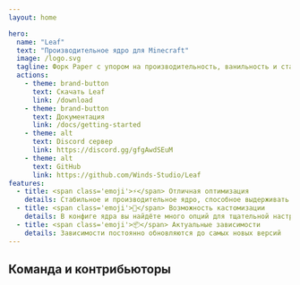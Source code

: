 ```yaml
---
layout: home

hero:
  name: "Leaf"
  text: "Производительное ядро для Minecraft"
  image: /logo.svg
  tagline: Форк Paper с упором на производительность, ванильность и стабильность
  actions:
    - theme: brand-button
      text: Скачать Leaf
      link: /download
    - theme: brand-button
      text: Документация
      link: /docs/getting-started
    - theme: alt
      text: Discord сервер
      link: https://discord.gg/gfgAwdSEuM
    - theme: alt
      text: GitHub
      link: https://github.com/Winds-Studio/Leaf
features:
  - title: <span class='emoji'>⚡</span> Отличная оптимизация
    details: Стабильное и производительное ядро, способное выдерживать большое количество игроков
  - title: <span class='emoji'>🧬</span> Возможность кастомизации
    details: В конфиге ядра вы найдёте много опций для тщательной настройки каждого аспекта работы сервера
  - title: <span class='emoji'>📦</span> Актуальные зависимости
    details: Зависимости постоянно обновляются до самых новых версий
---
```


<script setup>
import Contributors from '../../.vitepress/theme/components/download/Contributors.vue'
</script>

## Команда и контрибьюторы

<Suspense>
    <Contributors lang="ru" />
</Suspense>